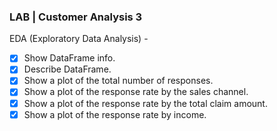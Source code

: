 ### LAB | Customer Analysis 3 


EDA (Exploratory Data Analysis) - 

- [X] Show DataFrame info.
- [X] Describe DataFrame.
- [X] Show a plot of the total number of responses.
- [X] Show a plot of the response rate by the sales channel.
- [X] Show a plot of the response rate by the total claim amount.
- [X] Show a plot of the response rate by income.
